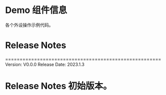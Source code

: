 # Demo 组件信息
各个外设操作示例代码。

# Release Notes
======================================================
Version: V0.0.0
Release Date: 2023.1.3

Release Notes
初始版本。
======================================================
